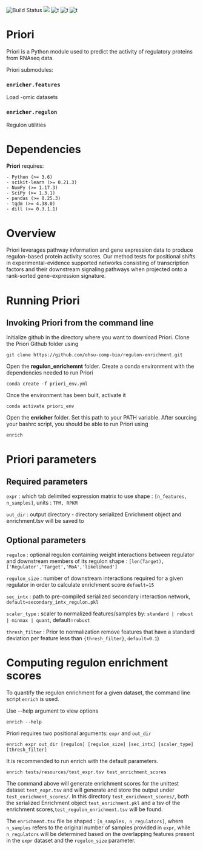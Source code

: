 ![Build Status](https://travis-ci.com/JEstabrook/regulon-enrichment.svg?token=ZRDWBWe9sXCivP1NrZwq&branch=master)  [![](https://img.shields.io/badge/python-3.6+-blue.svg)](https://www.python.org/downloads/release/python-367) ![t](https://img.shields.io/badge/license-MIT-nrightgreen.svg) ![t](https://img.shields.io/badge/status-stable-nrightgreen.svg) ![t](https://zenodo.org/badge/179752059.svg)

# Priori

Priori is a Python module used to predict the activity of regulatory proteins from RNAseq data.

Priori submodules:

### `enricher.features` ###
Load -omic datasets


### `enricher.regulon` ###
Regulon utilities

# Dependencies

**Priori** requires:
~~~~~~~~~~~~
- Python (>= 3.6)
- scikit-learn (>= 0.21.3)
- NumPy (>= 1.17.3)
- SciPy (>= 1.3.1)
- pandas (>= 0.25.3)
- tqdm (>= 4.38.0)
- dill (>= 0.3.1.1)
~~~~~~~~~~~~

# Overview

Priori leverages pathway information and gene expression data to produce regulon-based protein activity scores. 
Our method tests for positional shifts in experimental-evidence supported networks consisting of transcription factors 
and their downstream signaling pathways when projected onto a rank-sorted gene-expression signature. 

# Running Priori

## Invoking Priori from the command line

Initialize github in the directory where you want to download Priori. Clone the Priori Github folder using
```
git clone https://github.com/ohsu-comp-bio/regulon-enrichment.git
```

Open the **regulon_enrichemnt** folder. Create a conda environment with the dependencies needed to run Priori
```
conda create -f priori_env.yml
```

Once the environment has been built, activate it
```
conda activate priori_env
```

Open the **enricher** folder. Set this path to your PATH variable. After sourcing your bashrc script, you should be able to run Priori using
```
enrich
```

# Priori parameters

## Required parameters

`expr` : which tab delimited expression matrix to use shape : `[n_features, n_samples]`, units : `TPM, RPKM`

`out_dir` : output directory - directory serialized Enrichment object and enrichment.tsv will be saved to


## Optional parameters

`regulon` : optional regulon containing weight interactions between regulator and 
            downstream members of its regulon shape : `[len(Target), ['Regulator','Target','MoA','likelihood']`

`regulon_size` : number of downstream interactions required for a given regulator in order to calculate enrichment score `default=15`

`sec_intx` : path to pre-compiled serialized secondary interaction network, `default=secondary_intx_regulon.pkl`

`scaler_type` : scaler to normalized features/samples by: `standard | robust | minmax | quant`, default=`robust`

`thresh_filter` : Prior to normalization remove features that have a standard deviation per feature less than `{thresh_filter}`, `default=0.1`)


# Computing regulon enrichment scores

To quantify the regulon enrichment for a given dataset, the command line script `enrich` is used.

Use --help argument to view options

`enrich --help`

Priori requires two positional arguments: `expr` and `out_dir`

`enrich expr out_dir [regulon] [regulon_size] [sec_intx] [scaler_type] [thresh_filter] ` 

It is recommended to run enrich with the default parameters. 

`enrich tests/resources/test_expr.tsv test_enrichment_scores`

The command above will generate enrichment scores for the unittest dataset `test_expr.tsv` and will generate and store the output under `test_enrichment_scores/`. In this directory `test_enrichment_scores/`, both the serialized Enrichment object `test_enrichment.pkl` and a tsv of the enrichment scores,`test_regulon_enrichment.tsv` will be found. 

The `enrichment.tsv` file be shaped : `[n_samples, n_regulators]`, where `n_samples` refers to the original number of samples provided in `expr`, while `n_regulators` will be determined based on the overlapping features present in the `expr` dataset and the `regulon_size` parameter. 

